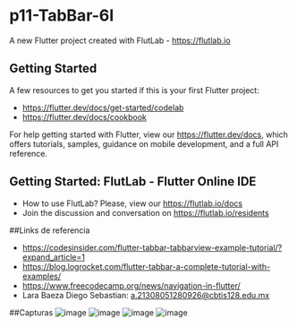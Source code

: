 # p11-TabBar-6I

A new Flutter project created with FlutLab - https://flutlab.io

## Getting Started

A few resources to get you started if this is your first Flutter project:

- https://flutter.dev/docs/get-started/codelab
- https://flutter.dev/docs/cookbook

For help getting started with Flutter, view our
https://flutter.dev/docs, which offers tutorials,
samples, guidance on mobile development, and a full API reference.

## Getting Started: FlutLab - Flutter Online IDE

- How to use FlutLab? Please, view our https://flutlab.io/docs
- Join the discussion and conversation on https://flutlab.io/residents

##Links de referencia
- https://codesinsider.com/flutter-tabbar-tabbarview-example-tutorial/?expand_article=1
- https://blog.logrocket.com/flutter-tabbar-a-complete-tutorial-with-examples/
- https://www.freecodecamp.org/news/navigation-in-flutter/
- Lara Baeza Diego Sebastian: a.21308051280926@cbtis128.edu.mx

##Capturas
![image](https://github.com/LaraD128/P11-TabBar/assets/143744146/b49a59d5-a590-4462-8bad-2eff3236db0c)
![image](https://github.com/LaraD128/P11-TabBar/assets/143744146/3891923c-7f67-4cf0-87c1-b4cc48af5629)
![image](https://github.com/LaraD128/P11-TabBar/assets/143744146/6af436bd-3045-459b-80b6-30de82e6c70d)
![image](https://github.com/LaraD128/P11-TabBar/assets/143744146/6cf94630-029c-46c1-bf11-7c41fa4dd3bf)

